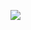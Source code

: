 [![](https://travis-ci.org/imglib/imglib2-realtransform.svg?branch=master)](https://travis-ci.org/imglib/imglib2-realtransform)


